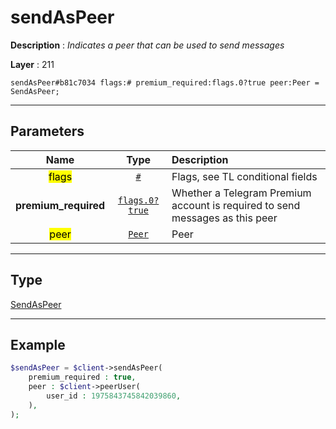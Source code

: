 # sendAsPeer

**Description** : *Indicates a peer that can be used to send messages*

**Layer** : 211

```tl
sendAsPeer#b81c7034 flags:# premium_required:flags.0?true peer:Peer = SendAsPeer;
```

---

## Parameters

| Name | Type | Description |
| :---: | :---: | :--- |
| <mark>flags</mark> | [`#`](type/#) | Flags, see TL conditional fields |
| **premium_required** | [`flags.0?true`](type/true) | Whether a Telegram Premium account is required to send messages as this peer |
| <mark>peer</mark> | [`Peer`](type/Peer) | Peer |

---

## Type

[SendAsPeer](type/SendAsPeer)

---

## Example

```php
$sendAsPeer = $client->sendAsPeer(
	premium_required : true,
	peer : $client->peerUser(
		user_id : 1975843745842039860,
	),
);
```